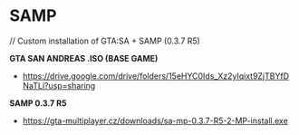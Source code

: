 # SAMP
// Custom installation of GTA:SA + SAMP (0.3.7 R5)


**GTA SAN ANDREAS .ISO (BASE GAME)**
- https://drive.google.com/drive/folders/15eHYC0Ids_Xz2yIqixt9ZjTBYfDNaTLi?usp=sharing

**SAMP 0.3.7 R5**
- https://gta-multiplayer.cz/downloads/sa-mp-0.3.7-R5-2-MP-install.exe
